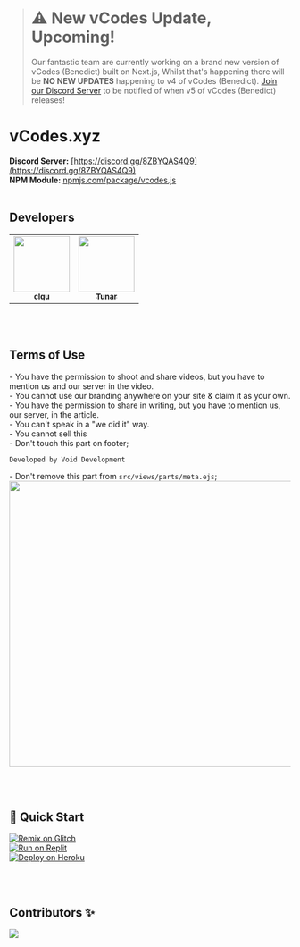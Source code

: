 > # **⚠️ New vCodes Update, Upcoming!**<br>
> Our fantastic team are currently working on a brand new version of vCodes (Benedict) built on Next.js, Whilst that's happening there will be **NO NEW UPDATES** happening to v4 of vCodes (Benedict). [Join our Discord Server](https://discord.gg/8ZBYQAS4Q9) to be notified of when v5 of vCodes (Benedict) releases!

# vCodes.xyz
**Discord Server:** [https://discord.gg/8ZBYQAS4Q9](https://discord.gg/8ZBYQAS4Q9)<br>
**NPM Module:** [npmjs.com/package/vcodes.js](https://www.npmjs.com/package/vcodes.js)<br>
<br>
## Developers
<table>
   <tr>
      <td align="center"><a href="https://github.com/clqu">
        <img src="https://github.com/clqu.png?size=100" width="100px;" alt=""/>
        <br />
        <sub><b>clqu</b></sub></a><br />
     </td>
      <td align="center"><a href="https://github.com/tunarjs">
        <img src="https://github.com/tunarjs.png?size=100" width="100px;" alt=""/>
        <br />
        <sub><b>Tunar</b></sub></a><br />
     </td>
   </tr>
</table>

<br><br>

## Terms of Use
<a>- You have the permission to shoot and share videos, but you have to mention us and our server in the video.</a><br>
<a>- You cannot use our branding anywhere on your site & claim it as your own.</a><br>
<a>- You have the permission to share in writing, but you have to mention us, our server, in the article.</a><br>
<a>- You can't speak in a "we did it" way.</a><br>
<a>- You cannot sell this</a><br>
<a>- Don't touch this part on footer;</a><br>
```
Developed by Void Development
```
<a>- Don't remove this part from `src/views/parts/meta.ejs`;</a><br>
<img width="512" src="https://i.postimg.cc/6Qr2Vg5x/image-2022-01-27-172642.png">


<br><br>
## 💨 Quick Start
[![Remix on Glitch](https://cdn.glitch.com/2703baf2-b643-4da7-ab91-7ee2a2d00b5b%2Fremix-button.svg)](https://glitch.com/edit/#!/import/github/vcodes-xyz/vcodes)<br>
[![Run on Replit](https://repl.it/badge/github/vcodes-xyz/bot-list)](https://repl.it/github/vcodes-xyz/vcodes)<br>
[![Deploy on Heroku](https://www.herokucdn.com/deploy/button.svg)](https://heroku.com/deploy?template=https://github.com/vcodes-xyz/vcodes)

<br><br>
## Contributors ✨
<a href="https://github.com/vcodes-xyz/vcodes/graphs/contributors">
  <img src="https://contrib.rocks/image?repo=vcodes-xyz/vcodes"/>
</a>
